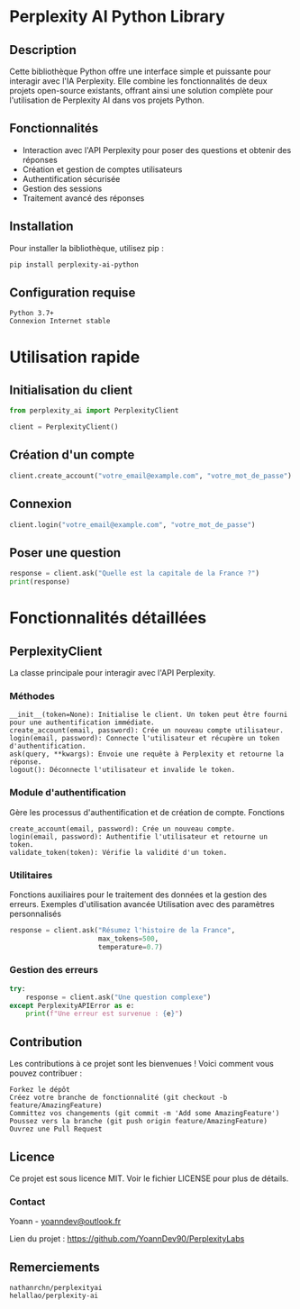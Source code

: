 # Perplexity AI Python Library

## Description

Cette bibliothèque Python offre une interface simple et puissante pour interagir avec l'IA Perplexity. Elle combine les fonctionnalités de deux projets open-source existants, offrant ainsi une solution complète pour l'utilisation de Perplexity AI dans vos projets Python.

## Fonctionnalités

- Interaction avec l'API Perplexity pour poser des questions et obtenir des réponses
- Création et gestion de comptes utilisateurs
- Authentification sécurisée
- Gestion des sessions
- Traitement avancé des réponses

## Installation

Pour installer la bibliothèque, utilisez pip :

```bash
pip install perplexity-ai-python
```
## Configuration requise

    Python 3.7+
    Connexion Internet stable

# Utilisation rapide
## Initialisation du client

```python
from perplexity_ai import PerplexityClient

client = PerplexityClient()
```

## Création d'un compte

```python
client.create_account("votre_email@example.com", "votre_mot_de_passe")
```
## Connexion

```python
client.login("votre_email@example.com", "votre_mot_de_passe")
```
## Poser une question

```python
response = client.ask("Quelle est la capitale de la France ?")
print(response)
```

# Fonctionnalités détaillées
## PerplexityClient
La classe principale pour interagir avec l'API Perplexity.
### Méthodes

    __init__(token=None): Initialise le client. Un token peut être fourni pour une authentification immédiate.
    create_account(email, password): Crée un nouveau compte utilisateur.
    login(email, password): Connecte l'utilisateur et récupère un token d'authentification.
    ask(query, **kwargs): Envoie une requête à Perplexity et retourne la réponse.
    logout(): Déconnecte l'utilisateur et invalide le token.

### Module d'authentification
Gère les processus d'authentification et de création de compte.
Fonctions

    create_account(email, password): Crée un nouveau compte.
    login(email, password): Authentifie l'utilisateur et retourne un token.
    validate_token(token): Vérifie la validité d'un token.

### Utilitaires
Fonctions auxiliaires pour le traitement des données et la gestion des erreurs.
Exemples d'utilisation avancée
Utilisation avec des paramètres personnalisés

```python
response = client.ask("Résumez l'histoire de la France", 
                      max_tokens=500, 
                      temperature=0.7)
```

### Gestion des erreurs

```python
try:
    response = client.ask("Une question complexe")
except PerplexityAPIError as e:
    print(f"Une erreur est survenue : {e}")
```
## Contribution
Les contributions à ce projet sont les bienvenues ! Voici comment vous pouvez contribuer :

    Forkez le dépôt
    Créez votre branche de fonctionnalité (git checkout -b feature/AmazingFeature)
    Committez vos changements (git commit -m 'Add some AmazingFeature')
    Poussez vers la branche (git push origin feature/AmazingFeature)
    Ouvrez une Pull Request

## Licence
Ce projet est sous licence MIT. Voir le fichier LICENSE pour plus de détails.
### Contact

Yoann - yoanndev@outlook.fr

Lien du projet : https://github.com/YoannDev90/PerplexityLabs

## Remerciements

    nathanrchn/perplexityai
    helallao/perplexity-ai
